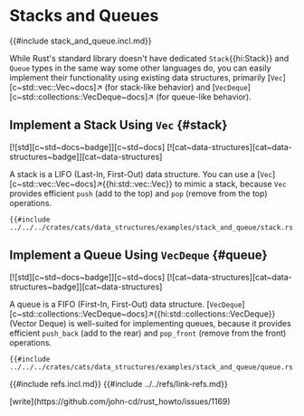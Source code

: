 # Stacks and Queues

{{#include stack_and_queue.incl.md}}

While Rust's standard library doesn't have dedicated `Stack`{{hi:Stack}} and `Queue` types in the same way some other languages do, you can easily implement their functionality using existing data structures, primarily [`Vec`][c~std::vec::Vec~docs]↗ (for stack-like behavior) and [`VecDeque`][c~std::collections::VecDeque~docs]↗ (for queue-like behavior).

## Implement a Stack Using `Vec` {#stack}

[![std][c~std~docs~badge]][c~std~docs] [![cat~data-structures][cat~data-structures~badge]][cat~data-structures]

A stack is a LIFO (Last-In, First-Out) data structure. You can use a [`Vec`][c~std::vec::Vec~docs]↗{{hi:std::vec::Vec}} to mimic a stack, because `Vec` provides efficient `push` (add to the top) and `pop` (remove from the top) operations.

```rust,editable
{{#include ../../../crates/cats/data_structures/examples/stack_and_queue/stack.rs:example}}
```

## Implement a Queue Using `VecDeque` {#queue}

[![std][c~std~docs~badge]][c~std~docs] [![cat~data-structures][cat~data-structures~badge]][cat~data-structures]

A queue is a FIFO (First-In, First-Out) data structure. [`VecDeque`][c~std::collections::VecDeque~docs]↗{{hi:std::collections::VecDeque}} (Vector Deque) is well-suited for implementing queues, because it provides efficient `push_back` (add to the rear) and `pop_front` (remove from the front) operations.

```rust,editable
{{#include ../../../crates/cats/data_structures/examples/stack_and_queue/queue.rs:example}}
```

{{#include refs.incl.md}}
{{#include ../../refs/link-refs.md}}

<div class="hidden">
[write](https://github.com/john-cd/rust_howto/issues/1169)
</div>
